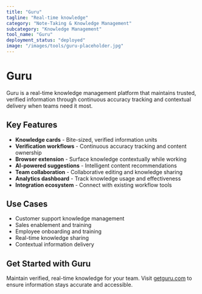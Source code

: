 ```yaml
---
title: "Guru"
tagline: "Real-time knowledge"
category: "Note-Taking & Knowledge Management"
subcategory: "Knowledge Management"
tool_name: "Guru"
deployment_status: "deployed"
image: "/images/tools/guru-placeholder.jpg"
---
```


# Guru

Guru is a real-time knowledge management platform that maintains trusted, verified information through continuous accuracy tracking and contextual delivery when teams need it most.

## Key Features

- **Knowledge cards** - Bite-sized, verified information units
- **Verification workflows** - Continuous accuracy tracking and content ownership
- **Browser extension** - Surface knowledge contextually while working
- **AI-powered suggestions** - Intelligent content recommendations
- **Team collaboration** - Collaborative editing and knowledge sharing
- **Analytics dashboard** - Track knowledge usage and effectiveness
- **Integration ecosystem** - Connect with existing workflow tools

## Use Cases

- Customer support knowledge management
- Sales enablement and training
- Employee onboarding and training
- Real-time knowledge sharing
- Contextual information delivery

## Get Started with Guru

Maintain verified, real-time knowledge for your team. Visit [getguru.com](https://www.getguru.com) to ensure information stays accurate and accessible.